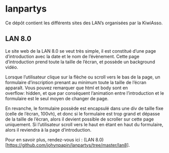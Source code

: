 # lanpartys
Ce dépôt contient les différents sites des LAN’s organisées par la KiwiAsso.

## LAN 8.0
Le site web de la LAN 8.0 se veut très simple, il est constitué d’une page d’introduction avec la date et le nom de l’évènement. Cette page d’introduction prend toute la taille de l’écran, et possède un background vidéo.

Lorsque l’utilisateur clique sur la flèche ou scroll vers le bas de la page, un formulaire d’inscription prenant au minimum toute la taille de l’écran apparaît. Vous pouvez remarquer que html et body sont en overflow: hidden, et que par conséquent l’animation entre l’introduction et le formulaire est le seul moyen de changer de page.

En revanche, le formulaire possède est encapsulé dans une div de taille fixe (celle de l’écran, 100vh), et donc si le formulaire est trop grand et dépasse de la taille de l’écran, alors il devient possible de scroller sur cette page uniquement. Si l’utilisateur scroll vers le haut en étant en haut du formulaire, alors il reviendra à la page d’introduction.

Pour en savoir plus, rendez-vous ici : (LAN 8.0)[https://github.com/johynpapin/lanpartys/tree/master/lan8].
